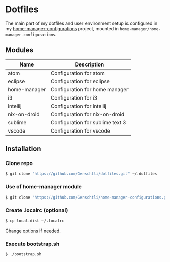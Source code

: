 # Dotfiles

The main part of my dotfiles and user environment setup is configured in my
[home-manager-configurations](https://github.com/Gerschtli/home-manager-configurations) project, mounted in
`home-manager/home-manager-configurations`.

## Modules

| Name         | Description                      |
| ------------ | -------------------------------- |
| atom         | Configuration for atom           |
| eclipse      | Configuration for eclipse        |
| home-manager | Configuration for home manager   |
| i3           | Configuration for i3             |
| intellij     | Configuration for intellij       |
| nix-on-droid | Configuration for nix-on-droid   |
| sublime      | Configuration for sublime text 3 |
| vscode       | Configuration for vscode         |

## Installation

### Clone repo

```bash
$ git clone "https://github.com/Gerschtli/dotfiles.git" ~/.dotfiles
```

### Use of home-manager module

```bash
$ git clone "https://github.com/Gerschtli/home-manager-configurations.git" ~/.dotfiles/home-manager/home-manager-configurations
```

### Create .localrc (optional)

```bash
$ cp local.dist ~/.localrc
```

Change options if needed.

### Execute bootstrap.sh

```bash
$ ./bootstrap.sh
```
